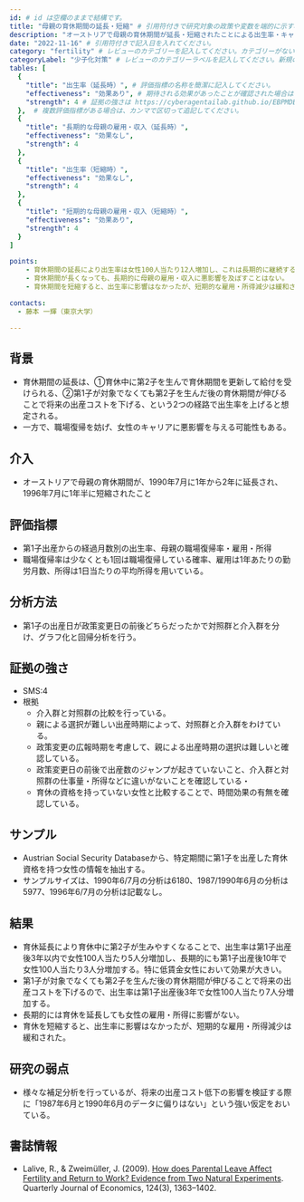 ```yaml
---
id: # id は空欄のままで結構です。
title: "母親の育休期間の延長・短縮" # 引用符付きで研究対象の政策や変数を端的に示す名称を記入してください。
description: "オーストリアで母親の育休期間が延長・短縮されたことによる出生率・キャリアへの影響" # 引用符付きで一文以内で政策の簡単な概要を記入してください。
date: "2022-11-16" # 引用符付きで記入日を入れてください。
category: "fertility" # レビューのカテゴリーを記入してください。カテゴリーがない場合は新規で作成してください。その際、カテゴリを端的に示す英単語を選んでください。
categoryLabel: "少子化対策" # レビューのカテゴリーラベルを記入してください。新規の場合はカテゴリを端的に示す名称を選んでください。
tables: [
  {
    "title": "出生率（延長時）", # 評価指標の名称を簡潔に記入してください。
    "effectiveness": "効果あり", # 期待される効果があったことが確認された場合は"効果あり"、期待される効果がなかったり、逆効果だったことが確認された場合は"効果なし"、状況によって効果があったりなかったりする場合は"ミックス"、検出力不足や研究の不備によって結論が出せない場合は"不明" としてください。
    "strength": 4 # 証拠の強さは https://cyberagentailab.github.io/EBPMDB/sms を参照してください。
  },  # 複数評価指標がある場合は、カンマで区切って追記してください。
  {
    "title": "長期的な母親の雇用・収入（延長時）",
    "effectiveness": "効果なし",
    "strength": 4
  },
  {
    "title": "出生率（短縮時）",
    "effectiveness": "効果なし",
    "strength": 4
  },
  {
    "title": "短期的な母親の雇用・収入（短縮時）",
    "effectiveness": "効果あり",
    "strength": 4
  }
]

points:
    - 育休期間の延長により出生率は女性100人当たり12人増加し、これは長期的に継続する。
    - 育休期間が長くなっても、長期的に母親の雇用・収入に悪影響を及ぼすことはない。
    - 育休期間を短縮すると、出生率に影響はなかったが、短期的な雇用・所得減少は緩和された。

contacts:
  - 藤本 一輝（東京大学）

---
```


## 背景 
- 育休期間の延長は、①育休中に第2子を生んで育休期間を更新して給付を受けられる、②第1子が対象でなくても第2子を生んだ後の育休期間が伸びることで将来の出産コストを下げる、という2つの経路で出生率を上げると想定される。
- 一方で、職場復帰を妨げ、女性のキャリアに悪影響を与える可能性もある。

## 介入
- オーストリアで母親の育休期間が、1990年7月に1年から2年に延長され、1996年7月に1年半に短縮されたこと

## 評価指標
- 第1子出産からの経過月数別の出生率、母親の職場復帰率・雇用・所得
- 職場復帰率は少なくとも1回は職場復帰している確率、雇用は1年あたりの勤労月数、所得は1日当たりの平均所得を用いている。

## 分析方法
- 第1子の出産日が政策変更日の前後どちらだったかで対照群と介入群を分け、グラフ化と回帰分析を行う。

## 証拠の強さ
- SMS:4
- 根拠 
    - 介入群と対照群の比較を行っている。
    - 親による選択が難しい出産時期によって、対照群と介入群をわけている。
    - 政策変更の広報時期を考慮して、親による出産時期の選択は難しいと確認している。
    - 政策変更日の前後で出産数のジャンプが起きていないこと、介入群と対照群の仕事量・所得などに違いがないことを確認している・
    - 育休の資格を持っていない女性と比較することで、時間効果の有無を確認している。

## サンプル
- Austrian Social Security Databaseから、特定期間に第1子を出産した育休資格を持つ女性の情報を抽出する。
- サンプルサイズは、1990年6/7月の分析は6180、1987/1990年6月の分析は5977、1996年6/7月の分析は記載なし。

## 結果
- 育休延長により育休中に第2子が生みやすくなることで、出生率は第1子出産後3年以内で女性100人当たり5人分増加し、長期的にも第1子出産後10年で女性100人当たり3人分増加する。特に低賃金女性において効果が大きい。
- 第1子が対象でなくても第2子を生んだ後の育休期間が伸びることで将来の出産コストを下げるので、出生率は第1子出産後3年で女性100人当たり7人分増加する。
- 長期的には育休を延長しても女性の雇用・所得に影響がない。
- 育休を短縮すると、出生率に影響はなかったが、短期的な雇用・所得減少は緩和された。

## 研究の弱点
- 様々な補足分析を行っているが、将来の出産コスト低下の影響を検証する際に「1987年6月と1990年6月のデータに偏りはない」という強い仮定をおいている。

## 書誌情報
- Lalive, R., & Zweimüller, J. (2009). [How does Parental Leave Affect Fertility and Return to Work? Evidence from Two Natural Experiments](https://academic.oup.com/qje/article-abstract/124/3/1363/1905162?redirectedFrom=fulltext). Quarterly Journal of Economics, 124(3), 1363–1402. 
